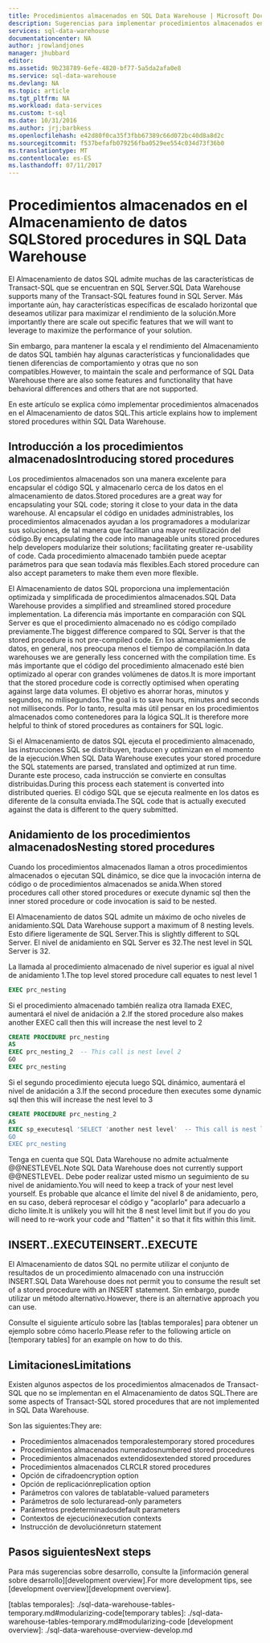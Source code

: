 ```yaml
---
title: Procedimientos almacenados en SQL Data Warehouse | Microsoft Docs
description: Sugerencias para implementar procedimientos almacenados en el Almacenamiento de datos SQL Azure para el desarrollo de soluciones.
services: sql-data-warehouse
documentationcenter: NA
author: jrowlandjones
manager: jhubbard
editor: 
ms.assetid: 9b238789-6efe-4820-bf77-5a5da2afa0e8
ms.service: sql-data-warehouse
ms.devlang: NA
ms.topic: article
ms.tgt_pltfrm: NA
ms.workload: data-services
ms.custom: t-sql
ms.date: 10/31/2016
ms.author: jrj;barbkess
ms.openlocfilehash: e42d80f0ca35f3fbb67389c66d072bc40d8a8d2c
ms.sourcegitcommit: f537befafb079256fba0529ee554c034d73f36b0
ms.translationtype: MT
ms.contentlocale: es-ES
ms.lasthandoff: 07/11/2017
---
```

# <a name="stored-procedures-in-sql-data-warehouse"></a><span data-ttu-id="e2fbe-103">Procedimientos almacenados en el Almacenamiento de datos SQL</span><span class="sxs-lookup"><span data-stu-id="e2fbe-103">Stored procedures in SQL Data Warehouse</span></span>
<span data-ttu-id="e2fbe-104">El Almacenamiento de datos SQL admite muchas de las características de Transact-SQL que se encuentran en SQL Server.</span><span class="sxs-lookup"><span data-stu-id="e2fbe-104">SQL Data Warehouse supports many of the Transact-SQL features found in SQL Server.</span></span> <span data-ttu-id="e2fbe-105">Más importante aún, hay características específicas de escalado horizontal que deseamos utilizar para maximizar el rendimiento de la solución.</span><span class="sxs-lookup"><span data-stu-id="e2fbe-105">More importantly there are scale out specific features that we will want to leverage to maximize the performance of your solution.</span></span>

<span data-ttu-id="e2fbe-106">Sin embargo, para mantener la escala y el rendimiento del Almacenamiento de datos SQL también hay algunas características y funcionalidades que tienen diferencias de comportamiento y otras que no son compatibles.</span><span class="sxs-lookup"><span data-stu-id="e2fbe-106">However, to maintain the scale and performance of SQL Data Warehouse there are also some features and functionality that have behavioral differences and others that are not supported.</span></span>

<span data-ttu-id="e2fbe-107">En este artículo se explica cómo implementar procedimientos almacenados en el Almacenamiento de datos SQL.</span><span class="sxs-lookup"><span data-stu-id="e2fbe-107">This article explains how to implement stored procedures within SQL Data Warehouse.</span></span>

## <a name="introducing-stored-procedures"></a><span data-ttu-id="e2fbe-108">Introducción a los procedimientos almacenados</span><span class="sxs-lookup"><span data-stu-id="e2fbe-108">Introducing stored procedures</span></span>
<span data-ttu-id="e2fbe-109">Los procedimientos almacenados son una manera excelente para encapsular el código SQL y almacenarlo cerca de los datos en el almacenamiento de datos.</span><span class="sxs-lookup"><span data-stu-id="e2fbe-109">Stored procedures are a great way for encapsulating your SQL code; storing it close to your data in the data warehouse.</span></span> <span data-ttu-id="e2fbe-110">Al encapsular el código en unidades administrables, los procedimientos almacenados ayudan a los programadores a modularizar sus soluciones, de tal manera que facilitan una mayor reutilización del código.</span><span class="sxs-lookup"><span data-stu-id="e2fbe-110">By encapsulating the code into manageable units stored procedures help developers modularize their solutions; facilitating greater re-usability of code.</span></span> <span data-ttu-id="e2fbe-111">Cada procedimiento almacenado también puede aceptar parámetros para que sean todavía más flexibles.</span><span class="sxs-lookup"><span data-stu-id="e2fbe-111">Each stored procedure can also accept parameters to make them even more flexible.</span></span>

<span data-ttu-id="e2fbe-112">El Almacenamiento de datos SQL proporciona una implementación optimizada y simplificada de procedimientos almacenados.</span><span class="sxs-lookup"><span data-stu-id="e2fbe-112">SQL Data Warehouse provides a simplified and streamlined stored procedure implementation.</span></span> <span data-ttu-id="e2fbe-113">La diferencia más importante en comparación con SQL Server es que el procedimiento almacenado no es código compilado previamente.</span><span class="sxs-lookup"><span data-stu-id="e2fbe-113">The biggest difference compared to SQL Server is that the stored procedure is not pre-compiled code.</span></span> <span data-ttu-id="e2fbe-114">En los almacenamientos de datos, en general, nos preocupa menos el tiempo de compilación.</span><span class="sxs-lookup"><span data-stu-id="e2fbe-114">In data warehouses we are generally less concerned with the compilation time.</span></span> <span data-ttu-id="e2fbe-115">Es más importante que el código del procedimiento almacenado esté bien optimizado al operar con grandes volúmenes de datos.</span><span class="sxs-lookup"><span data-stu-id="e2fbe-115">It is more important that the stored procedure code is correctly optimised when operating against large data volumes.</span></span> <span data-ttu-id="e2fbe-116">El objetivo es ahorrar horas, minutos y segundos, no milisegundos.</span><span class="sxs-lookup"><span data-stu-id="e2fbe-116">The goal is to save hours, minutes and seconds not milliseconds.</span></span> <span data-ttu-id="e2fbe-117">Por lo tanto, resulta más útil pensar en los procedimientos almacenados como contenedores para la lógica SQL.</span><span class="sxs-lookup"><span data-stu-id="e2fbe-117">It is therefore more helpful to think of stored procedures as containers for SQL logic.</span></span>     

<span data-ttu-id="e2fbe-118">Si el Almacenamiento de datos SQL ejecuta el procedimiento almacenado, las instrucciones SQL se distribuyen, traducen y optimizan en el momento de la ejecución.</span><span class="sxs-lookup"><span data-stu-id="e2fbe-118">When SQL Data Warehouse executes your stored procedure the SQL statements are parsed, translated and optimized at run time.</span></span> <span data-ttu-id="e2fbe-119">Durante este proceso, cada instrucción se convierte en consultas distribuidas.</span><span class="sxs-lookup"><span data-stu-id="e2fbe-119">During this process each statement is converted into distributed queries.</span></span> <span data-ttu-id="e2fbe-120">El código SQL que se ejecuta realmente en los datos es diferente de la consulta enviada.</span><span class="sxs-lookup"><span data-stu-id="e2fbe-120">The SQL code that is actually executed against the data is different to the query submitted.</span></span>

## <a name="nesting-stored-procedures"></a><span data-ttu-id="e2fbe-121">Anidamiento de los procedimientos almacenados</span><span class="sxs-lookup"><span data-stu-id="e2fbe-121">Nesting stored procedures</span></span>
<span data-ttu-id="e2fbe-122">Cuando los procedimientos almacenados llaman a otros procedimientos almacenados o ejecutan SQL dinámico, se dice que la invocación interna de código o de procedimientos almacenados se anida.</span><span class="sxs-lookup"><span data-stu-id="e2fbe-122">When stored procedures call other stored procedures or execute dynamic sql then the inner stored procedure or code invocation is said to be nested.</span></span>

<span data-ttu-id="e2fbe-123">El Almacenamiento de datos SQL admite un máximo de ocho niveles de anidamiento.</span><span class="sxs-lookup"><span data-stu-id="e2fbe-123">SQL Data Warehouse support a maximum of 8 nesting levels.</span></span> <span data-ttu-id="e2fbe-124">Esto difiere ligeramente de SQL Server.</span><span class="sxs-lookup"><span data-stu-id="e2fbe-124">This is slightly different to SQL Server.</span></span> <span data-ttu-id="e2fbe-125">El nivel de anidamiento en SQL Server es 32.</span><span class="sxs-lookup"><span data-stu-id="e2fbe-125">The nest level in SQL Server is 32.</span></span>

<span data-ttu-id="e2fbe-126">La llamada al procedimiento almacenado de nivel superior es igual al nivel de anidamiento 1.</span><span class="sxs-lookup"><span data-stu-id="e2fbe-126">The top level stored procedure call equates to nest level 1</span></span>

```sql
EXEC prc_nesting
```
<span data-ttu-id="e2fbe-127">Si el procedimiento almacenado también realiza otra llamada EXEC, aumentará el nivel de anidación a 2.</span><span class="sxs-lookup"><span data-stu-id="e2fbe-127">If the stored procedure also makes another EXEC call then this will increase the nest level to 2</span></span>

```sql
CREATE PROCEDURE prc_nesting
AS
EXEC prc_nesting_2  -- This call is nest level 2
GO
EXEC prc_nesting
```
<span data-ttu-id="e2fbe-128">Si el segundo procedimiento ejecuta luego SQL dinámico, aumentará el nivel de anidación a 3.</span><span class="sxs-lookup"><span data-stu-id="e2fbe-128">If the second procedure then executes some dynamic sql then this will increase the nest level to 3</span></span>

```sql
CREATE PROCEDURE prc_nesting_2
AS
EXEC sp_executesql 'SELECT 'another nest level'  -- This call is nest level 2
GO
EXEC prc_nesting
```

<span data-ttu-id="e2fbe-129">Tenga en cuenta que SQL Data Warehouse no admite actualmente @@NESTLEVEL.</span><span class="sxs-lookup"><span data-stu-id="e2fbe-129">Note SQL Data Warehouse does not currently support @@NESTLEVEL.</span></span> <span data-ttu-id="e2fbe-130">Debe poder realizar usted mismo un seguimiento de su nivel de anidamiento.</span><span class="sxs-lookup"><span data-stu-id="e2fbe-130">You will need to keep a track of your nest level yourself.</span></span> <span data-ttu-id="e2fbe-131">Es probable que alcance el límite del nivel 8 de anidamiento, pero, en su caso, deberá reprocesar el código y "acoplarlo" para adecuarlo a dicho límite.</span><span class="sxs-lookup"><span data-stu-id="e2fbe-131">It is unlikely you will hit the 8 nest level limit but if you do you will need to re-work your code and "flatten" it so that it fits within this limit.</span></span>

## <a name="insertexecute"></a><span data-ttu-id="e2fbe-132">INSERT..EXECUTE</span><span class="sxs-lookup"><span data-stu-id="e2fbe-132">INSERT..EXECUTE</span></span>
<span data-ttu-id="e2fbe-133">El Almacenamiento de datos SQL no permite utilizar el conjunto de resultados de un procedimiento almacenado con una instrucción INSERT.</span><span class="sxs-lookup"><span data-stu-id="e2fbe-133">SQL Data Warehouse does not permit you to consume the result set of a stored procedure with an INSERT statement.</span></span> <span data-ttu-id="e2fbe-134">Sin embargo, puede utilizar un método alternativo.</span><span class="sxs-lookup"><span data-stu-id="e2fbe-134">However, there is an alternative approach you can use.</span></span>

<span data-ttu-id="e2fbe-135">Consulte el siguiente artículo sobre las [tablas temporales] para obtener un ejemplo sobre cómo hacerlo.</span><span class="sxs-lookup"><span data-stu-id="e2fbe-135">Please refer to the following article on [temporary tables] for an example on how to do this.</span></span>

## <a name="limitations"></a><span data-ttu-id="e2fbe-136">Limitaciones</span><span class="sxs-lookup"><span data-stu-id="e2fbe-136">Limitations</span></span>
<span data-ttu-id="e2fbe-137">Existen algunos aspectos de los procedimientos almacenados de Transact-SQL que no se implementan en el Almacenamiento de datos SQL.</span><span class="sxs-lookup"><span data-stu-id="e2fbe-137">There are some aspects of Transact-SQL stored procedures that are not implemented in SQL Data Warehouse.</span></span>

<span data-ttu-id="e2fbe-138">Son las siguientes:</span><span class="sxs-lookup"><span data-stu-id="e2fbe-138">They are:</span></span>

* <span data-ttu-id="e2fbe-139">Procedimientos almacenados temporales</span><span class="sxs-lookup"><span data-stu-id="e2fbe-139">temporary stored procedures</span></span>
* <span data-ttu-id="e2fbe-140">Procedimientos almacenados numerados</span><span class="sxs-lookup"><span data-stu-id="e2fbe-140">numbered stored procedures</span></span>
* <span data-ttu-id="e2fbe-141">Procedimientos almacenados extendidos</span><span class="sxs-lookup"><span data-stu-id="e2fbe-141">extended stored procedures</span></span>
* <span data-ttu-id="e2fbe-142">Procedimientos almacenados CLR</span><span class="sxs-lookup"><span data-stu-id="e2fbe-142">CLR stored procedures</span></span>
* <span data-ttu-id="e2fbe-143">Opción de cifrado</span><span class="sxs-lookup"><span data-stu-id="e2fbe-143">encryption option</span></span>
* <span data-ttu-id="e2fbe-144">Opción de replicación</span><span class="sxs-lookup"><span data-stu-id="e2fbe-144">replication option</span></span>
* <span data-ttu-id="e2fbe-145">Parámetros con valores de tabla</span><span class="sxs-lookup"><span data-stu-id="e2fbe-145">table-valued parameters</span></span>
* <span data-ttu-id="e2fbe-146">Parámetros de solo lectura</span><span class="sxs-lookup"><span data-stu-id="e2fbe-146">read-only parameters</span></span>
* <span data-ttu-id="e2fbe-147">Parámetros predeterminados</span><span class="sxs-lookup"><span data-stu-id="e2fbe-147">default parameters</span></span>
* <span data-ttu-id="e2fbe-148">Contextos de ejecución</span><span class="sxs-lookup"><span data-stu-id="e2fbe-148">execution contexts</span></span>
* <span data-ttu-id="e2fbe-149">Instrucción de devolución</span><span class="sxs-lookup"><span data-stu-id="e2fbe-149">return statement</span></span>

## <a name="next-steps"></a><span data-ttu-id="e2fbe-150">Pasos siguientes</span><span class="sxs-lookup"><span data-stu-id="e2fbe-150">Next steps</span></span>
<span data-ttu-id="e2fbe-151">Para más sugerencias sobre desarrollo, consulte la [información general sobre desarrollo][development overview].</span><span class="sxs-lookup"><span data-stu-id="e2fbe-151">For more development tips, see [development overview][development overview].</span></span>

<!--Image references-->

<!--Article references-->
<span data-ttu-id="e2fbe-152">[tablas temporales]: ./sql-data-warehouse-tables-temporary.md#modularizing-code</span><span class="sxs-lookup"><span data-stu-id="e2fbe-152">[temporary tables]: ./sql-data-warehouse-tables-temporary.md#modularizing-code</span></span>
[development overview]: ./sql-data-warehouse-overview-develop.md

<!--MSDN references-->
[nest level]: https://msdn.microsoft.com/library/ms187371.aspx

<!--Other Web references-->
